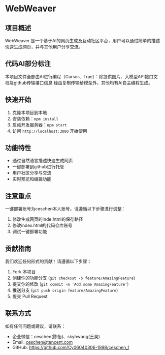 # WebWeaver

## 项目概述
WebWeaver 是一个基于AI的网页生成及互动社区平台，用户可以通过简单的描述快速生成网页，并与其他用户分享交流。

## 代码AI部分标注
本项目文件全部由AI进行编程（Cursor、Trae）：除提供图片、大模型API接口文档及github传输接口信息 经由复制传输给模型外，其他均有AI自主编程生成。


## 快速开始
1. 克隆本项目到本地
2. 安装依赖：`npm install`
3. 启动开发服务器：`npm start`
4. 访问 `http://localhost:3000` 开始使用

## 功能特性
- 通过自然语言描述快速生成网页
- 一键部署到github进行托管
- 用户社区分享与交流
- 实时预览和编辑功能

## 注意重点
一键部署账号为ceschen本人账号，请遵循以下步骤进行调整：
1. 修改生成网页的inde.html的保存路径
2. 修改index.html的代码仓库账号
3. 调试一键部署功能

## 贡献指南
我们欢迎任何形式的贡献！请遵循以下步骤：
1. Fork 本项目
2. 创建你的功能分支 (`git checkout -b feature/AmazingFeature`)
3. 提交你的修改 (`git commit -m 'Add some AmazingFeature'`)
4. 推送分支 (`git push origin feature/AmazingFeature`)
5. 提交 Pull Request

## 联系方式
如有任何问题或建议，请联系：
- 企业微信：ceschen(陈怡)、skyhwang(王昊)
- Email: ceschen@tencent.com
- GitHub: https://github.com/Cy06040306-1998/ceschen_1